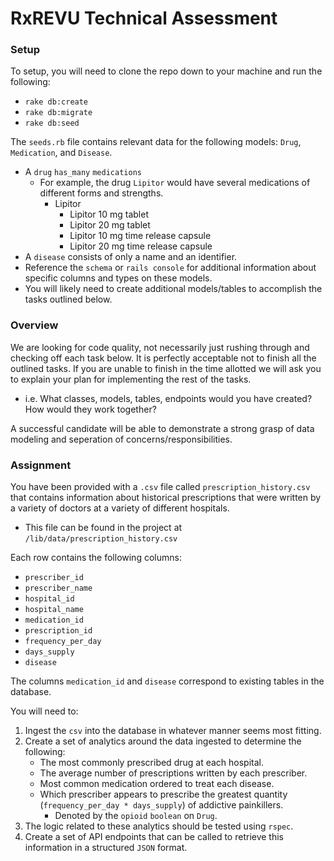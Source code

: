 # RxREVU Technical Assessment

### Setup

To setup, you will need to clone the repo down to your machine and run the following:

* `rake db:create`
* `rake db:migrate`
* `rake db:seed`

The `seeds.rb` file contains relevant data for the following models: `Drug`, `Medication`, and `Disease`.
* A `drug` `has_many` `medications`
    * For example, the drug `Lipitor` would have several medications of different forms and strengths.
        * Lipitor
            * Lipitor 10 mg tablet
            * Lipitor 20 mg tablet
            * Lipitor 10 mg time release capsule
            * Lipitor 20 mg time release capsule
* A `disease` consists of only a name and an identifier.
* Reference the `schema` or `rails console` for additional information about specific columns and types on these models.
* You will likely need to create additional models/tables to accomplish the tasks outlined below. 

### Overview
We are looking for code quality, not necessarily just rushing through and checking off each task below. It is perfectly acceptable not to finish all the outlined tasks. If you are unable to finish in the time allotted we will ask you to explain your plan for implementing the rest of the tasks.
* i.e. What classes, models, tables, endpoints would you have created? How would they work together?

A successful candidate will be able to demonstrate a strong grasp of data modeling and seperation of concerns/responsibilities.

### Assignment

You have been provided with a `.csv` file called `prescription_history.csv` that contains information about historical prescriptions that were written by a variety of doctors at a variety of different hospitals.
* This file can be found in the project at `/lib/data/prescription_history.csv` 

Each row contains the following columns:
* `prescriber_id`
* `prescriber_name`
* `hospital_id`
* `hospital_name`
* `medication_id`
* `prescription_id`
* `frequency_per_day`
* `days_supply`
* `disease`

The columns `medication_id` and `disease` correspond to existing tables in the database. 

You will need to:

1. Ingest the `csv` into the database in whatever manner seems most fitting.
2.  Create a set of analytics around the data ingested to determine the following:
    * The most commonly prescribed drug at each hospital.
    * The average number of prescriptions written by each prescriber.
    * Most common medication ordered to treat each disease.
    * Which prescriber appears to prescribe the greatest quantity (`frequency_per_day * days_supply`) of addictive painkillers.
        * Denoted by the `opioid` `boolean` on `Drug`.
3. The logic related to these analytics should be tested using `rspec`.
4. Create a set of API endpoints that can be called to retrieve this information in a structured `JSON` format.











